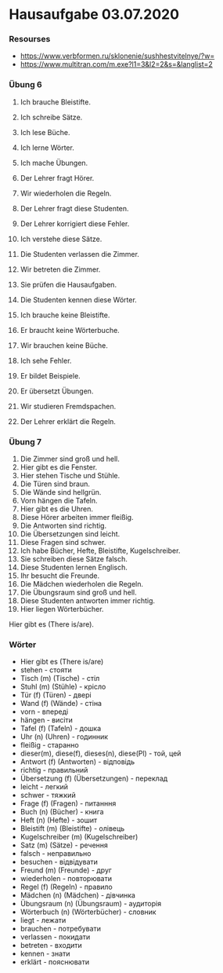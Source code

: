 # Hausaufgabe 03.07.2020

### Resourses
- https://www.verbformen.ru/sklonenie/sushhestvitelnye/?w=
- https://www.multitran.com/m.exe?l1=3&l2=2&s=&langlist=2

### Übung 6
1. Ich brauche Bleistifte.
2. Ich schreibe Sätze.
3. Ich lese Büche.
4. Ich lerne Wörter.
5. Ich mache Übungen.
6. Der Lehrer fragt Hörer.

1. Wir wiederholen die Regeln.
2. Der Lehrer fragt diese Studenten.
3. Der Lehrer korrigiert diese Fehler.
4. Ich verstehe diese Sätze.
5. Die Studenten verlassen die Zimmer.
6. Wir betreten die Zimmer.
7. Sie prüfen die Hausaufgaben.
8. Die Studenten kennen diese Wörter.
9. Ich brauche keine Bleistifte.
10. Er braucht keine Wörterbuche.
11. Wir brauchen keine Büche.
12. Ich sehe Fehler.
13. Er bildet Beispiele.
14. Er übersetzt Übungen.
15. Wir studieren Fremdspachen.
16. Der Lehrer erklärt die Regeln.

### Übung 7
1. Die Zimmer sind groß und hell.
2. Hier gibt es die Fenster.
3. Hier stehen Tische und Stühle.
4. Die Türen sind braun. 
5. Die Wände sind hellgrün.
6. Vorn hängen die Tafeln.
7. Hier gibt es die Uhren.
8. Diese Hörer arbeiten immer fleißig.
9. Die Antworten sind richtig.
10. Die Übersetzungen sind leicht.
11. Diese Fragen sind schwer.
12. Ich habe Bücher, Hefte, Bleistifte, Kugelschreiber.
13. Sie schreiben diese Sätze falsch.
14. Diese Studenten lernen Englisch.
15. Ihr besucht die Freunde.
16. Die Mädchen wiederholen die Regeln.
17. Die Übungsraum sind groß und hell.
18. Diese Studenten antworten immer richtig.
19. Hier liegen Wörterbücher.


Hier gibt es (There is/are).


### Wörter
- Hier gibt es (There is/are)
- stehen - стояти
- Tisch (m) (Tische) - стіл
- Stuhl (m) (Stühle) - крісло
- Tür (f) (Türen) - двері
- Wand (f) (Wände) - стіна
- vorn - впереді
- hängen - висіти
- Tafel (f) (Tafeln) - дошка
- Uhr (n) (Uhren) - годинник
- fleißig - старанно
- dieser(m), diese(f), dieses(n), diese(Pl) - той, цей
- Antwort (f) (Antworten) - відповідь
- richtig - правильний
- Übersetzung (f) (Übersetzungen) - переклад
- leicht - легкий
- schwer - тяжкий
- Frage (f) (Fragen) - питанння
- Buch (n) (Bücher) - книга
- Heft (n) (Hefte) - зошит
- Bleistift (m) (Bleistifte) - олівець
- Kugelschreiber (m) (Kugelschreiber)
- Satz (m) (Sätze) - речення
- falsch - неправильно
- besuchen - відвідувати
- Freund (m) (Freunde) - друг
- wiederholen - повторювати
- Regel (f) (Regeln) - правило
- Mädchen (n) (Mädchen) - дівчинка
- Übungsraum (n) (Übungsraum) - аудиторія
- Wörterbuch (n) (Wörterbücher) - словник
- liegt - лежати
- brauchen - потребувати
- verlassen - покидати
- betreten - входити
- kennen - знати
- erklärt - пояснювати